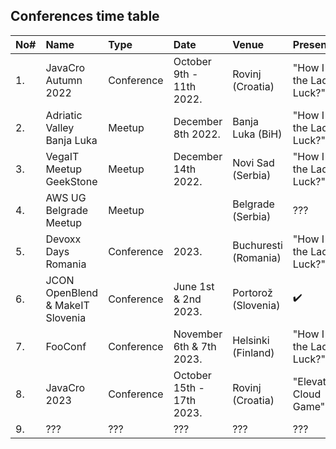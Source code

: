 ## Conferences time table

| No# | Name                             | Type       | Date                      | Venue                | Presentation                | Status             |
| :-- | :------------------------------- | :--------- | :------------------------ | :------------------- | :-------------------------- | :----------------- |
| 1.  | JavaCro Autumn 2022              | Conference | October 9th - 11th 2022.  | Rovinj (Croatia)     | "How I beat the Lady Luck?" | :heavy_check_mark: |
| 2.  | Adriatic Valley Banja Luka       | Meetup     | December 8th 2022.        | Banja Luka (BiH)     | "How I beat the Lady Luck?" | :heavy_check_mark: |
| 3.  | VegaIT Meetup GeekStone          | Meetup     | December 14th 2022.       | Novi Sad (Serbia)    | "How I beat the Lady Luck?" | :heavy_check_mark: |
| 4.  | AWS UG Belgrade Meetup           | Meetup     |                           | Belgrade (Serbia)    | ???                         |
| 5.  | Devoxx Days Romania              | Conference | 2023.                     | Buchuresti (Romania) | "How I beat the Lady Luck?" | not_accepted       |
| 6.  | JCON OpenBlend & MakeIT Slovenia | Conference | June 1st & 2nd 2023.      | Portorož (Slovenia)  | :heavy_check_mark:          | :heavy_check_mark: |
| 7.  | FooConf                          | Conference | November 6th & 7th 2023.  | Helsinki (Finland)   | "How I beat the Lady Luck?" | CFP ???            |
| 8.  | JavaCro 2023                     | Conference | October 15th - 17th 2023. | Rovinj (Croatia)     | "Elevate The Cloud Game"    | CFP ???            |
| 9.  | ???                              | ???        | ???                       | ???                  | ???                         | CFP ???            |
